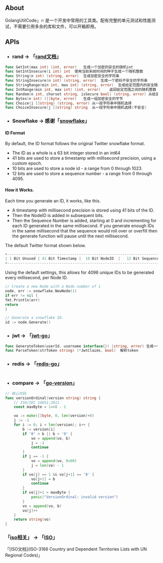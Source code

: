 ## About

GolangUtilCode」🔥 是一个开发中常用的工具类。配有完整的单元测试和性能测试，不需要引用多余的库和文件，可以开箱即用。



## APIs

* ### rand -> 「[rand文档](https://pkg.go.dev/math/rand@go1.16.6)」

```go
func GetInt(max int) (int, error)  	生成一个加密的安全的随机int
func GetIntInsecure(i int) int	使用当前系统时间的种子生成一个随机整数
func String(n int) (string, error)  生成加密安全的字符串
func StringInsecure(n int) (string, error)	生成一个密码不安全的字符串
func StringRange(min int, max int) (string, error)	生成给定范围内的安全随机字符串
func IntRange(min int, max int) (int, error)    返回给定范围之间的随机整数
func Random(n int, charset string, isSecure bool) (string, error) 从给定的字符集生成随机数据
func Bytes(n int) ([]byte, error)   生成一组加密安全的字节
func Choice(j []string) (string, error)	从一段字符串中随机选择
func ChoiceInsecure(j []string) string	从一段字符串中随机选择(不安全)
```

* ### Snowflake -> 感谢「[snowflake](https://github.com/bwmarrin/snowflake)」

#### ID Format
By default, the ID format follows the original Twitter snowflake format.

* The ID as a whole is a 63 bit integer stored in an int64
* 41 bits are used to store a timestamp with millisecond precision, using a custom epoch.
* 10 bits are used to store a node id - a range from 0 through 1023.
* 12 bits are used to store a sequence number - a range from 0 through 4095.

#### How it Works.
Each time you generate an ID, it works, like this.

* A timestamp with millisecond precision is stored using 41 bits of the ID.
* Then the NodeID is added in subsequent bits.
* Then the Sequence Number is added, starting at 0 and incrementing for each ID generated in the same millisecond. If you generate enough IDs in the same millisecond that the sequence would roll over or overfill then the generate function will pause until the next millisecond.
  
The default Twitter format shown below.
```go
+--------------------------------------------------------------------------+
| 1 Bit Unused | 41 Bit Timestamp |  10 Bit NodeID  |   12 Bit Sequence ID |
+--------------------------------------------------------------------------+
```
Using the default settings, this allows for 4096 unique IDs to be generated every millisecond, per Node ID.

```go
// Create a new Node with a Node number of 1
node, err := snowflake.NewNode(1)
if err != nil {
fmt.Println(err)
return
}

// Generate a snowflake ID.
id := node.Generate()

```

* ### jwt -> 「[jwt-go](https://github.com/dgrijalva/jwt-go)」
```go
func GenerateToken(userId, username interface{}) (string, error) 生成一个token
func ParseToken(strToken string) (*JwtClaims, bool)  解析token
```

* ### redis -> 「[redis-go](https://github.com/go-redis/redis)」
```go

```

* ### compare -> 「[go-version](https://github.com/hashicorp/go-version)」
```go
// 核心代码
func versionOrdinal(version string) string {
	// ISO/IEC 14651:2011
	const maxByte = 1<<8 - 1

	vo := make([]byte, 0, len(version)+8)
	j := -1
	for i := 0; i < len(version); i++ {
		b := version[i]
		if '0' > b || b > '9' {
			vo = append(vo, b)
			j = -1
			continue
		}
		if j == -1 {
			vo = append(vo, 0x00)
			j = len(vo) - 1
		}
		if vo[j] == 1 && vo[j+1] == '0' {
			vo[j+1] = b
			continue
		}
		if vo[j]+1 > maxByte {
			panic("VersionOrdinal: invalid version")
		}
		vo = append(vo, b)
		vo[j]++
	}
	return string(vo)
}
```

### 「[iso相关](https://github.com/Jmengfei/GolangUtilCode/blob/main/iso/ISO.md)」 -> 「[ISO](https://github.com/lukes/ISO-3166-Countries-with-Regional-Codes)」

「[ISO文档](ISO-3166 Country and Dependent Territories Lists with UN Regional Codes)」


